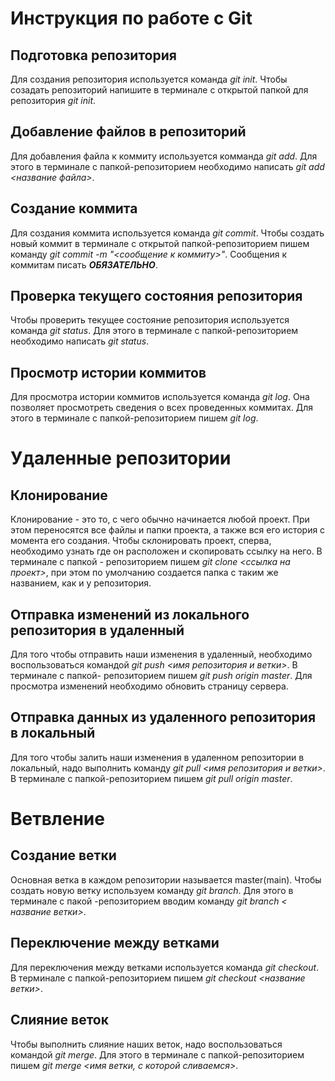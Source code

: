 # Инструкция по работе с Git

## Подготовка репозитория
Для создания репозитория используется команда *git init*. Чтобы созадать репозиторий напишите в терминале с открытой папкой для репозитория *git init*.

## Добавление файлов в репозиторий

Для добавления файла к коммиту используется комманда *git add*. Для этого в терминале с папкой-репозиторием необходимо написать *git add <название файла>*.

## Создание коммита
Для создания коммита используется команда *git commit*. Чтобы создать новый коммит в терминале с открытой папкой-репозиторием пишем команду *git commit -m "<сообщение к коммиту>"*. Сообщения к коммитам писать ***ОБЯЗАТЕЛЬНО***.

## Проверка текущего состояния репозитория

Чтобы проверить текущее состояние репозитория используется команда *git status*. Для этого в терминале с папкой-репозиторием необходимо написать *git status*.

## Просмотр истории коммитов

Для просмотра истории коммитов используется команда *git log*. Она позволяет просмотреть сведения о всех проведенных коммитах. Для этого в терминале с папкой-репозиторием пишем *git log*.

# Удаленные репозитории

## Клонирование

Клонирование - это то, с чего обычно начинается любой проект. При этом переносятся все файлы и папки проекта, а также вся его история с момента его создания. Чтобы склонировать проект, сперва, необходимо узнать где он расположен и скопировать ссылку на него. В терминале с папкой - репозиторием пишем *git clone <ссылка на проект>*, при этом по умолчанию создается папка с таким же названием, как и у репозитория.

## Отправка изменений из локального репозитория в удаленный
Для того чтобы отправить наши изменения в удаленный, необходимо воспользоваться командой *git push <имя репозитория и ветки>*. В терминале с папкой- репозиторием пишем *git push origin master*. Для просмотра изменений необходимо обновить страницу сервера.

## Отправка данных из удаленного репозитория в локальный

Для того чтобы залить наши изменения в удаленном репозитории в локальный, надо выполнить команду *git pull <имя репозитория и ветки>*. В терминале с папкой-репозиторием пишем *git pull origin master*.

# Ветвление
## Создание ветки
Основная ветка в каждом репозитории называется master(main). Чтобы создать новую ветку используем команду *git branch*. Для этого в терминале с пакой -репозиторием вводим команду *git branch < название ветки>*.

## Переключение между ветками

Для переключения между ветками используется команда *git checkout*. В терминале с папкой-репозиторием пишем *git checkout <название ветки>*.

## Слияние веток
Чтобы выполнить слияние наших веток, надо воспользоваться командой *git merge*. Для этого в терминале с папкой-репозиторием пишем *git merge <имя ветки, с которой сливаемся>*.
